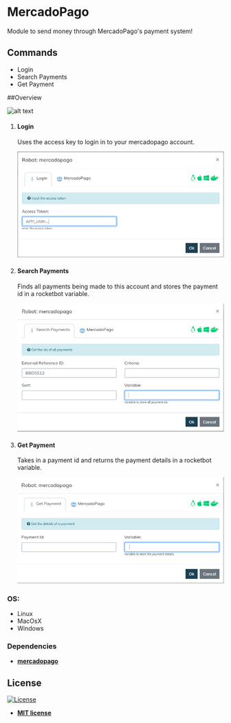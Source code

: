 # MercadoPago
Module to send money through MercadoPago's payment system!

## Commands
<ul class="commands_readme">
    <li>Login</li>
    <li>Search Payments</li>
    <li>Get Payment</li>
</ul>

##Overview

![alt text](https://raw.githubusercontent.com/rocketbot-cl/Mercadopago/master/example/mercadopagocommands.png)

1. #### Login
	Uses the access key to login in to your mercadopago account.
	
	![Login](example/mercadopago1.png)
	
2. #### Search Payments
	Finds all payments being made to this account and stores the payment id in a rocketbot variable.
	
	![Search Payments](example/mercadopago2.png)
	
3. #### Get Payment
	Takes in a payment id and returns the payment details in a rocketbot variable.
	
	![Get Payment](example/mercadopago3.png)
	
### OS:
  - Linux
  - MacOsX
  - Windows

 
### Dependencies
- [**mercadopago**](https://pypi.org/project/mercadopago/)
<h2>License</h2>

<p><a href="http://badges.mit-license.org" rel="nofollow"><img src="https://camo.githubusercontent.com/107590fac8cbd65071396bb4d04040f76cde5bde/687474703a2f2f696d672e736869656c64732e696f2f3a6c6963656e73652d6d69742d626c75652e7376673f7374796c653d666c61742d737175617265" alt="License" data-canonical-src="http://img.shields.io/:license-mit-blue.svg?style=flat-square" style="max-width:100%;"></a></p>

<ul>
  <li><strong><a href="http://opensource.org/licenses/mit-license.php" rel="nofollow">MIT license</a></strong></li>
</ul>  
